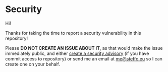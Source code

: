 # Security

Hi! 

Thanks for taking the time to report a security vulnerability in this repository!

Please **DO NOT CREATE AN ISSUE ABOUT IT**, as that would make the issue immediately public, and either [create a security advisory](https://docs.github.com/en/github/managing-security-vulnerabilities/creating-a-security-advisory) (if you have commit access to repository) or send me an email at [me@steffo.eu](mailto:me@steffo.eu) so I can create one on your behalf.
